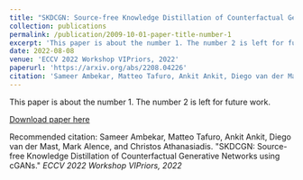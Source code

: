 ```yaml
---
title: "SKDCGN: Source-free Knowledge Distillation of Counterfactual Generative Networks using cGANs"
collection: publications
permalink: /publication/2009-10-01-paper-title-number-1
excerpt: 'This paper is about the number 1. The number 2 is left for future work.'
date: 2022-08-08
venue: 'ECCV 2022 Workshop VIPriors, 2022'
paperurl: 'https://arxiv.org/abs/2208.04226'
citation: 'Sameer Ambekar, Matteo Tafuro, Ankit Ankit, Diego van der Mast, Mark Alence, and Christos Athanasiadis. "SKDCGN: Source-free Knowledge Distillation of Counterfactual Generative Networks using cGANs." <i>ECCV 2022 Workshop VIPriors, 2022</i>'
---
```

This paper is about the number 1. The number 2 is left for future work.

[Download paper here](https://arxiv.org/abs/2208.04226)

Recommended citation: Sameer Ambekar, Matteo Tafuro, Ankit Ankit, Diego van der Mast, Mark Alence, and Christos Athanasiadis. "SKDCGN: Source-free Knowledge Distillation of Counterfactual Generative Networks using cGANs." <i>ECCV 2022 Workshop VIPriors, 2022</i>